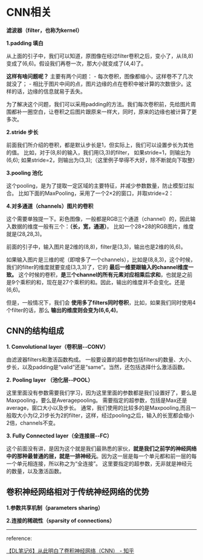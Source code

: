 # CNN相关 

**滤波器（filter，也称为kernel）**

**1.padding 填白**

从上面的引子中，我们可以知道，原图像在经过filter卷积之后，变小了，从(8,8)变成了(6,6)。假设我们再卷一次，那大小就变成了(4,4)了。

**这样有啥问题呢？** 主要有两个问题： - 每次卷积，图像都缩小，这样卷不了几次就没了； - 相比于图片中间的点，图片边缘的点在卷积中被计算的次数很少。这样的话，边缘的信息就易于丢失。

为了解决这个问题，我们可以采用padding的方法。我们每次卷积前，先给图片周围都补一圈空白，让卷积之后图片跟原来一样大，同时，原来的边缘也被计算了更多次。



**2.stride 步长**

前面我们所介绍的卷积，都是默认步长是1，但实际上，我们可以设置步长为其他的值。 比如，对于(8,8)的输入，我们用(3,3)的filter， 如果stride=1，则输出为(6,6); 如果stride=2，则输出为(3,3);（这里例子举得不大好，除不断就向下取整）



**3.pooling 池化**

这个pooling，是为了提取一定区域的主要特征，并减少参数数量，防止模型过拟合。 比如下面的MaxPooling，采用了一个2×2的窗口，并取stride=2：



**4.对多通道（channels）图片的卷积**

这个需要单独提一下。彩色图像，一般都是RGB三个通道（channel）的，因此输入数据的维度一般有三个：**（长，宽，通道）**。 比如一个28×28的RGB图片，维度就是(28,28,3)。

前面的引子中，输入图片是2维的(8,8)，filter是(3,3)，输出也是2维的(6,6)。

如果输入图片是三维的呢（即增多了一个channels），比如是(8,8,3)，这个时候，我们的filter的维度就要变成(3,3,3)了，它的 **最后一维要跟输入的channel维度一致。** 这个时候的卷积，**是三个channel的所有元素对应相乘后求和**，也就是之前是9个乘积的和，现在是27个乘积的和。因此，输出的维度并不会变化。还是(6,6)。

但是，一般情况下，我们会 **使用多了filters同时卷积**，比如，如果我们同时使用4个filter的话，那么 **输出的维度则会变为(6,6,4)**。



## CNN的结构组成

**1. Convolutional layer（卷积层--CONV）**

由滤波器filters和激活函数构成。 一般要设置的超参数包括filters的数量、大小、步长，以及padding是“valid”还是“same”。当然，还包括选择什么激活函数。



**2. Pooling layer （池化层--POOL）**

这里里面没有参数需要我们学习，因为这里里面的参数都是我们设置好了，要么是Maxpooling，要么是Averagepooling。 需要指定的超参数，包括是Max还是average，窗口大小以及步长。 通常，我们使用的比较多的是Maxpooling,而且一般取大小为(2,2)步长为2的filter，这样，经过pooling之后，输入的长宽都会缩小2倍，channels不变。



**3. Fully Connected layer（全连接层--FC）**

这个前面没有讲，是因为这个就是我们最熟悉的家伙，**就是我们之前学的神经网络中的那种最普通的层，就是一排神经元**。因为这一层是每一个单元都和前一层的每一个单元相连接，所以称之为“全连接”。 这里要指定的超参数，无非就是神经元的数量，以及激活函数。



## 卷积神经网络相对于传统神经网络的优势

**1.参数共享机制（parameters sharing）**

**2.连接的稀疏性（sparsity of connections）**



---

reference:

[【DL笔记6】从此明白了卷积神经网络（CNN） - 知乎](https://zhuanlan.zhihu.com/p/42559190)